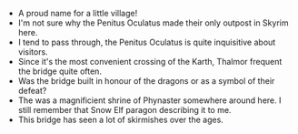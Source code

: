 - A proud name for a little village!
- I'm not sure why the Penitus Oculatus made their only outpost in Skyrim here.
- I tend to pass through, the Penitus Oculatus is quite inquisitive about visitors.
- Since it's the most convenient crossing of the Karth, Thalmor frequent the bridge quite often.
- Was the bridge built in honour of the dragons or as a symbol of their defeat?
- The was a magnificient shrine of Phynaster somewhere around here. I still remember that Snow Elf paragon describing it to me.
- This bridge has seen a lot of skirmishes over the ages.
